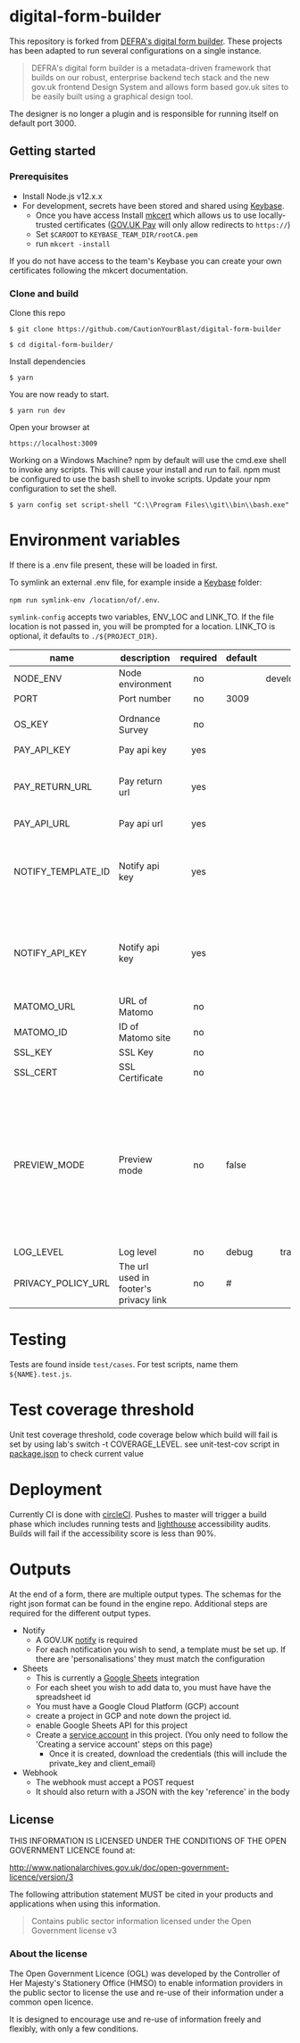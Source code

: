 # digital-form-builder

This repository is forked from [DEFRA's digital form builder](https://github.com/DEFRA/digital-form-builder).
These projects has been adapted to run several configurations on a single instance.

> DEFRA's digital form builder is a metadata-driven framework that builds on our robust,
> enterprise backend tech stack and the new gov.uk frontend Design System and allows form based gov.uk sites to be easily
> built using a graphical design tool.

The designer is no longer a plugin and is responsible for running itself on default port 3000.

## Getting started

### Prerequisites

- Install Node.js v12.x.x
- For development, secrets have been stored and shared using [Keybase](https://keybase.io).
  - Once you have access Install [mkcert](https://github.com/FiloSottile/mkcert) which allows us to use locally-trusted certificates ([GOV.UK Pay](https://www.payments.service.gov.uk) will only allow redirects to `https://`)
  - Set `$CAROOT` to `KEYBASE_TEAM_DIR/rootCA.pem`
  - run `mkcert -install`

If you do not have access to the team's Keybase you can create your own certificates following the mkcert documentation.

### Clone and build

Clone this repo

`$ git clone https://github.com/CautionYourBlast/digital-form-builder`

`$ cd digital-form-builder/`

Install dependencies

`$ yarn`

You are now ready to start.

`$ yarn run dev`

Open your browser at

`https://localhost:3009`

Working on a Windows Machine? npm by default will use the cmd.exe shell to invoke any scripts. This will cause your install and run to fail. npm must be configured to use the bash shell to invoke scripts. Update your npm configuration to set the shell.

`$ yarn config set script-shell "C:\\Program Files\\git\\bin\\bash.exe"`

# Environment variables

If there is a .env file present, these will be loaded in first.

To symlink an external .env file, for example inside a [Keybase](https://keybase.io) folder:

`npm run symlink-env /location/of/.env`.

`symlink-config` accepts two variables, ENV_LOC and LINK_TO. If the file location is not passed in, you will be prompted for a location.
LINK_TO is optional, it defaults to `./${PROJECT_DIR}`.

| name               | description                           | required | default |            valid            |                                                                   notes                                                                   |
| ------------------ | ------------------------------------- | :------: | ------- | :-------------------------: | :---------------------------------------------------------------------------------------------------------------------------------------: |
| NODE_ENV           | Node environment                      |    no    |         | development,test,production |                                                                                                                                           |
| PORT               | Port number                           |    no    | 3009    |                             |                                                                                                                                           |
| OS_KEY             | Ordnance Survey                       |    no    |         |                             |                                                      For address lookup by postcode                                                       |
| PAY_API_KEY        | Pay api key                           |   yes    |         |                             |                                                                                                                                           |
| PAY_RETURN_URL     | Pay return url                        |   yes    |         |                             |                                              For GOV.UK Pay to redirect back to our service                                               |
| PAY_API_URL        | Pay api url                           |   yes    |         |                             |                                                                                                                                           |
| NOTIFY_TEMPLATE_ID | Notify api key                        |   yes    |         |                             |          Template ID required to send form payloads via [GOV.UK Notify](https://www.notifications.service.gov.uk) email service.          |
| NOTIFY_API_KEY     | Notify api key                        |   yes    |         |                             |            API KEY required to send form payloads via [GOV.UK Notify](https://www.notifications.service.gov.uk) email service.            |
| MATOMO_URL         | URL of Matomo                         |    no    |         |                             |                                                                                                                                           |
| MATOMO_ID          | ID of Matomo site                     |    no    |         |                             |                                                                                                                                           |
| SSL_KEY            | SSL Key                               |    no    |         |                             |                                                                                                                                           |
| SSL_CERT           | SSL Certificate                       |    no    |         |                             |                                                                                                                                           |
| PREVIEW_MODE       | Preview mode                          |    no    | false   |                             | This should only be used in a dev or testing environment. Setting true will allow POST requests from the designer to add or mutate forms. |
| LOG_LEVEL          | Log level                             |    no    | debug   |   trace,debug,info,error    |                                                                                                                                           |
| PRIVACY_POLICY_URL | The url used in footer's privacy link |    no    | #       |                             |                                                                                                                                           |

# Testing

Tests are found inside `test/cases`. For test scripts, name them `${NAME}.test.js`.

# Test coverage threshold

Unit test coverage threshold, code coverage below which build will fail is set by using lab's switch -t COVERAGE_LEVEL. see unit-test-cov script in [package.json](package.json) to check current value

# Deployment

Currently CI is done with [circleCI](https://circleci.com). Pushes to master
will trigger a build phase which includes running tests and [lighthouse](https://developers.google.com/web/tools/lighthouse)
accessibility audits. Builds will fail if the accessibility score is less than 90%.

# Outputs

At the end of a form, there are multiple output types. The schemas for the right json format can be found in the engine repo.
Additional steps are required for the different output types.

- Notify
  - A GOV.UK [notify](https://www.notifications.service.gov.uk) is required
  - For each notification you wish to send, a template must be set up. If there are 'personalisations' they must match the configuration
- Sheets
  - This is currently a [Google Sheets](https://docs.google.com/spreadsheets) integration
  - For each sheet you wish to add data to, you must have have the spreadsheet id
  - You must have a Google Cloud Platform (GCP) account
  - create a project in GCP and note down the project id.
  - enable Google Sheets API for this project
  - Create a [service account](https://developers.google.com/identity/protocols/oauth2/service-account#creatinganaccount) in this project. (You only need to follow the 'Creating a service account' steps on this page)
    - Once it is created, download the credentials (this will include the private_key and client_email)
- Webhook
  - The webhook must accept a POST request
  - It should also return with a JSON with the key 'reference' in the body

## License

THIS INFORMATION IS LICENSED UNDER THE CONDITIONS OF THE OPEN GOVERNMENT LICENCE found at:

http://www.nationalarchives.gov.uk/doc/open-government-licence/version/3

The following attribution statement MUST be cited in your products and applications when using this information.

> Contains public sector information licensed under the Open Government license v3

### About the license

The Open Government Licence (OGL) was developed by the Controller of Her Majesty's Stationery Office (HMSO) to enable information providers in the public sector to license the use and re-use of their information under a common open licence.

It is designed to encourage use and re-use of information freely and flexibly, with only a few conditions.
